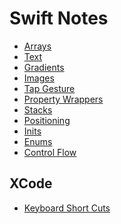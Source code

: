 
<h1>Swift Notes</h1>


* [Arrays](basics/Arrays.md)
* [Text](basics/Text.md)
* [Gradients](basics/Gradients.md)
* [Images](basics/Images.md)
* [Tap Gesture](basics/Tap_Gesture.md)
* [Property Wrappers](basics/PropertyWrappers.md)
* [Stacks](basics/VStack__HStack__and_ZStack.md)
* [Positioning](basics/Positioning.md)
* [Inits](basics/init.md)
* [Enums](basics/enums.md)
* [Control Flow](basics/ControlFlow.md)



<h2> XCode </h2>
  
  * [Keyboard Short Cuts](Xcode/Keyboard_Shortcuts.md)

  
  
  
  
